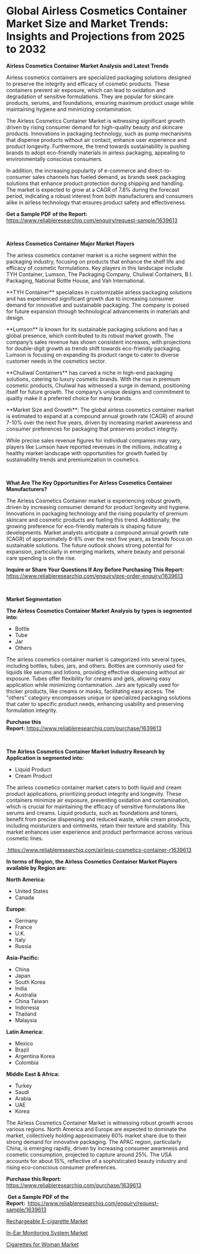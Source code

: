 <p><h1>Global Airless Cosmetics Container Market Size and Market Trends: Insights and Projections from 2025 to 2032</h1></p><p><strong>Airless Cosmetics Container Market Analysis and Latest Trends</strong></p>
<p><p>Airless cosmetics containers are specialized packaging solutions designed to preserve the integrity and efficacy of cosmetic products. These containers prevent air exposure, which can lead to oxidation and degradation of sensitive formulations. They are popular for skincare products, serums, and foundations, ensuring maximum product usage while maintaining hygiene and minimizing contamination.</p><p>The Airless Cosmetics Container Market is witnessing significant growth driven by rising consumer demand for high-quality beauty and skincare products. Innovations in packaging technology, such as pump mechanisms that dispense products without air contact, enhance user experience and product longevity. Furthermore, the trend towards sustainability is pushing brands to adopt eco-friendly materials in airless packaging, appealing to environmentally conscious consumers.</p><p>In addition, the increasing popularity of e-commerce and direct-to-consumer sales channels has fueled demand, as brands seek packaging solutions that enhance product protection during shipping and handling. The market is expected to grow at a CAGR of 7.8% during the forecast period, indicating a robust interest from both manufacturers and consumers alike in airless technology that ensures product safety and effectiveness.</p></p>
<p><strong>Get a Sample PDF of the Report:&nbsp;</strong> <a href="https://www.reliableresearchiq.com/enquiry/request-sample/1639613?utm_campaign=1140&utm_medium=2&utm_source=Github&utm_content=ia&utm_term=09022025&utm_id=airless-cosmetics-container">https://www.reliableresearchiq.com/enquiry/request-sample/1639613</a></p>
<p>&nbsp;</p>
<p><strong>Airless Cosmetics Container Major Market Players</strong></p>
<p><p>The airless cosmetics container market is a niche segment within the packaging industry, focusing on products that enhance the shelf life and efficacy of cosmetic formulations. Key players in this landscape include TYH Container, Lumson, The Packaging Company, Chuliwal Containers, B.I. Packaging, National Bottle House, and Vah International.</p><p>**TYH Container** specializes in customizable airless packaging solutions and has experienced significant growth due to increasing consumer demand for innovative and sustainable packaging. The company is poised for future expansion through technological advancements in materials and design.</p><p>**Lumson** is known for its sustainable packaging solutions and has a global presence, which contributed to its robust market growth. The company’s sales revenue has shown consistent increases, with projections for double-digit growth as trends shift towards eco-friendly packaging. Lumson is focusing on expanding its product range to cater to diverse customer needs in the cosmetics sector.</p><p>**Chuliwal Containers** has carved a niche in high-end packaging solutions, catering to luxury cosmetic brands. With the rise in premium cosmetic products, Chuliwal has witnessed a surge in demand, positioning itself for future growth. The company’s unique designs and commitment to quality make it a preferred choice for many brands.</p><p>**Market Size and Growth**: The global airless cosmetics container market is estimated to expand at a compound annual growth rate (CAGR) of around 7-10% over the next five years, driven by increasing market awareness and consumer preferences for packaging that preserves product integrity.</p><p>While precise sales revenue figures for individual companies may vary, players like Lumson have reported revenues in the millions, indicating a healthy market landscape with opportunities for growth fueled by sustainability trends and premiumization in cosmetics.</p></p>
<p>&nbsp;</p>
<p><strong>What Are The Key Opportunities For Airless Cosmetics Container Manufacturers?</strong></p>
<p><p>The Airless Cosmetics Container market is experiencing robust growth, driven by increasing consumer demand for product longevity and hygiene. Innovations in packaging technology and the rising popularity of premium skincare and cosmetic products are fueling this trend. Additionally, the growing preference for eco-friendly materials is shaping future developments. Market analysts anticipate a compound annual growth rate (CAGR) of approximately 6-8% over the next five years, as brands focus on sustainable solutions. The future outlook shows strong potential for expansion, particularly in emerging markets, where beauty and personal care spending is on the rise.</p></p>
<p><strong>Inquire or Share Your Questions If Any Before Purchasing This Report:</strong> <a href="https://www.reliableresearchiq.com/enquiry/pre-order-enquiry/1639613?utm_campaign=1140&utm_medium=2&utm_source=Github&utm_content=ia&utm_term=09022025&utm_id=airless-cosmetics-container">https://www.reliableresearchiq.com/enquiry/pre-order-enquiry/1639613</a></p>
<p>&nbsp;</p>
<p><strong>Market Segmentation</strong></p>
<p><strong>The Airless Cosmetics Container Market Analysis by types is segmented into:</strong></p>
<p><ul><li>Bottle</li><li>Tube</li><li>Jar</li><li>Others</li></ul></p>
<p><p>The airless cosmetics container market is categorized into several types, including bottles, tubes, jars, and others. Bottles are commonly used for liquids like serums and lotions, providing effective dispensing without air exposure. Tubes offer flexibility for creams and gels, allowing easy application while minimizing contamination. Jars are typically used for thicker products, like creams or masks, facilitating easy access. The "others" category encompasses unique or specialized packaging solutions that cater to specific product needs, enhancing usability and preserving formulation integrity.</p></p>
<p><strong>Purchase this Report:&nbsp;</strong><a href="https://www.reliableresearchiq.com/purchase/1639613?utm_campaign=1140&utm_medium=2&utm_source=Github&utm_content=ia&utm_term=09022025&utm_id=airless-cosmetics-container">https://www.reliableresearchiq.com/purchase/1639613</a></p>
<p>&nbsp;</p>
<p><strong>The Airless Cosmetics Container Market Industry Research by Application is segmented into:</strong></p>
<p><ul><li>Liquid Product</li><li>Cream Product</li></ul></p>
<p><p>The airless cosmetics container market caters to both liquid and cream product applications, prioritizing product integrity and longevity. These containers minimize air exposure, preventing oxidation and contamination, which is crucial for maintaining the efficacy of sensitive formulations like serums and creams. Liquid products, such as foundations and toners, benefit from precise dispensing and reduced waste, while cream products, including moisturizers and ointments, retain their texture and stability. This market enhances user experience and product performance across various cosmetic lines.</p></p>
<p><a href="https://www.reliableresearchiq.com/airless-cosmetics-container-r1639613?utm_campaign=1140&utm_medium=2&utm_source=Github&utm_content=ia&utm_term=09022025&utm_id=airless-cosmetics-container">&nbsp;https://www.reliableresearchiq.com/airless-cosmetics-container-r1639613</a></p>
<p><strong>In terms of Region, the Airless Cosmetics Container Market Players available by Region are:</strong></p>
<p>
    <p> <strong> North America: </strong>
        <ul>
            <li>United States</li>
            <li>Canada</li>
        </ul>
        </p> 
    <p> <strong> Europe: </strong>
        <ul>
            <li>Germany</li>
            <li>France</li>
            <li>U.K.</li>
            <li>Italy</li>
            <li>Russia</li>
        </ul>
        </p> 
    <p> <strong> Asia-Pacific: </strong>
        <ul>
            <li>China</li>
            <li>Japan</li>
            <li>South Korea</li>
            <li>India</li>
            <li>Australia</li>
            <li>China Taiwan</li>
            <li>Indonesia</li>
            <li>Thailand</li>
            <li>Malaysia</li>
        </ul>
        </p> 
    <p> <strong> Latin America: </strong>
        <ul>
            <li>Mexico</li>
            <li>Brazil</li>
            <li>Argentina Korea</li>
            <li>Colombia</li>
        </ul>
        </p> 
    <p> <strong> Middle East & Africa: </strong>
        <ul>
            <li>Turkey</li>
            <li>Saudi</li>
            <li>Arabia</li>
            <li>UAE</li>
            <li>Korea</li>
        </ul>
    </p>
    </p>
<p><p>The Airless Cosmetics Container Market is witnessing robust growth across various regions. North America and Europe are expected to dominate the market, collectively holding approximately 60% market share due to their strong demand for innovative packaging. The APAC region, particularly China, is emerging rapidly, driven by increasing consumer awareness and cosmetic consumption, projected to capture around 25%. The USA accounts for about 15%, reflective of a sophisticated beauty industry and rising eco-conscious consumer preferences.</p></p>
<p><strong>Purchase this Report: </strong><a href="https://www.reliableresearchiq.com/purchase/1639613?utm_campaign=1140&utm_medium=2&utm_source=Github&utm_content=ia&utm_term=09022025&utm_id=airless-cosmetics-container">https://www.reliableresearchiq.com/purchase/1639613</a></p>
<p>&nbsp;<strong>Get a Sample PDF of the Report:&nbsp;&nbsp;</strong><a href="https://www.reliableresearchiq.com/enquiry/request-sample/1639613?utm_campaign=1140&utm_medium=2&utm_source=Github&utm_content=ia&utm_term=09022025&utm_id=airless-cosmetics-container">https://www.reliableresearchiq.com/enquiry/request-sample/1639613</a></p>
<p><strong></strong></p>
<p><p><a href="https://github.com/dibesnayee/Market-Research-Report-List-1/blob/main/rechargeable-e-cigarette-market.md?utm_campaign=1140&utm_medium=2&utm_source=Github&utm_content=ia&utm_term=09022025&utm_id=airless-cosmetics-container">Rechargeable E-cigarette Market</a></p><p><a href="https://github.com/bosiwajman/Market-Research-Report-List-1/blob/main/in-ear-monitoring-system-market.md?utm_campaign=1140&utm_medium=2&utm_source=Github&utm_content=ia&utm_term=09022025&utm_id=airless-cosmetics-container">In-Ear Monitoring System Market</a></p><p><a href="https://github.com/hirvemohssi19/Market-Research-Report-List-1/blob/main/cigarettes-for-woman-market.md?utm_campaign=1140&utm_medium=2&utm_source=Github&utm_content=ia&utm_term=09022025&utm_id=airless-cosmetics-container">Cigarettes for Woman Market</a></p></p>